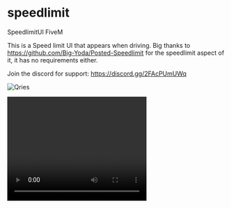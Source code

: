 # speedlimit
SpeedlimitUI FiveM

This is a Speed limit UI that appears when driving. Big thanks to https://github.com/Big-Yoda/Posted-Speedlimit for the speedlimit aspect of it, it has no requirements either.

Join the discord for support: https://discord.gg/2FAcPUmUWq


<img alt="Qries" src="https://cdn.discordapp.com/attachments/732445566113415200/900239397809713162/unknown.png"></img>


<video width="320" height="240" controls>
  <source src="https://cdn.discordapp.com/attachments/732445566113415200/900239986228621352/FiveM_-_CFX_Default_Localhost_2021-10-19_22-30-04.mp4" type="video/mp4">
Your browser does not support the video tag.
</video>
